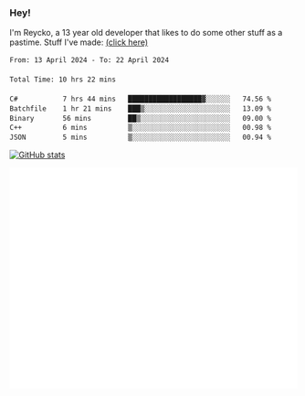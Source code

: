 ### Hey!
I'm Reycko, a 13 year old developer that likes to do some other stuff as a pastime.
Stuff I've made: [(click here)](https://pastebin.com/raw/QiNpEYja)

<!--START_SECTION:wakasection-->

```txt
From: 13 April 2024 - To: 22 April 2024

Total Time: 10 hrs 22 mins

C#           7 hrs 44 mins   ██████████████████▓░░░░░░   74.56 %
Batchfile    1 hr 21 mins    ███▒░░░░░░░░░░░░░░░░░░░░░   13.09 %
Binary       56 mins         ██▒░░░░░░░░░░░░░░░░░░░░░░   09.00 %
C++          6 mins          ▒░░░░░░░░░░░░░░░░░░░░░░░░   00.98 %
JSON         5 mins          ▒░░░░░░░░░░░░░░░░░░░░░░░░   00.94 %
```

<!--END_SECTION:wakasection-->

[![GitHub stats](https://github-readme-stats.vercel.app/api?username=Reycko&show_icons=true&theme=dark&hide_title=true&count_private=true)](https://github.com/anuraghazra/github-readme-stats)

![Metrics](/github-metrics.svg)
